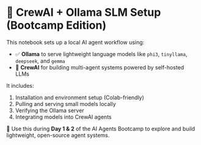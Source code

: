 # 🧠 CrewAI + Ollama SLM Setup (Bootcamp Edition)

This notebook sets up a local AI agent workflow using:
- ✅ **Ollama** to serve lightweight language models like `phi3`, `tinyllama`, `deepseek`, and `gemma`
- 🤖 **CrewAI** for building multi-agent systems powered by self-hosted LLMs

It includes:
1. Installation and environment setup (Colab-friendly)
2. Pulling and serving small models locally
3. Verifying the Ollama server
4. Integrating models into CrewAI agents

📍 Use this during **Day 1 & 2** of the AI Agents Bootcamp to explore and build lightweight, open-source agent systems.
